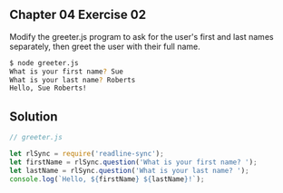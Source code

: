 ## Chapter 04 Exercise 02

Modify the greeter.js program to ask for the user's first and last names separately, then greet the user with their full name.

```bash
$ node greeter.js
What is your first name? Sue
What is your last name? Roberts
Hello, Sue Roberts!
```

## Solution
```javascript
// greeter.js

let rlSync = require('readline-sync');
let firstName = rlSync.question('What is your first name? ');
let lastName = rlSync.question('What is your last name? ');
console.log(`Hello, ${firstName} ${lastName}!`); 
```
